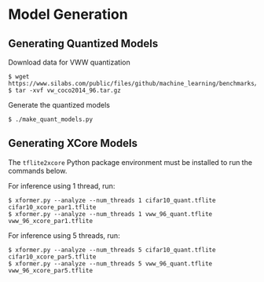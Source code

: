 # Model Generation

## Generating Quantized Models

Download data for VWW quantization

    $ wget https://www.silabs.com/public/files/github/machine_learning/benchmarks/datasets/vw_coco2014_96.tar.gz
    $ tar -xvf vw_coco2014_96.tar.gz

Generate the quantized models

    $ ./make_quant_models.py

## Generating XCore Models

The `tflite2xcore` Python package environment must be installed to run the commands below.

For inference using 1 thread, run:

    $ xformer.py --analyze --num_threads 1 cifar10_quant.tflite cifar10_xcore_par1.tflite
    $ xformer.py --analyze --num_threads 1 vww_96_quant.tflite vww_96_xcore_par1.tflite

For inference using 5 threads, run:

    $ xformer.py --analyze --num_threads 5 cifar10_quant.tflite cifar10_xcore_par5.tflite
    $ xformer.py --analyze --num_threads 5 vww_96_quant.tflite vww_96_xcore_par5.tflite
